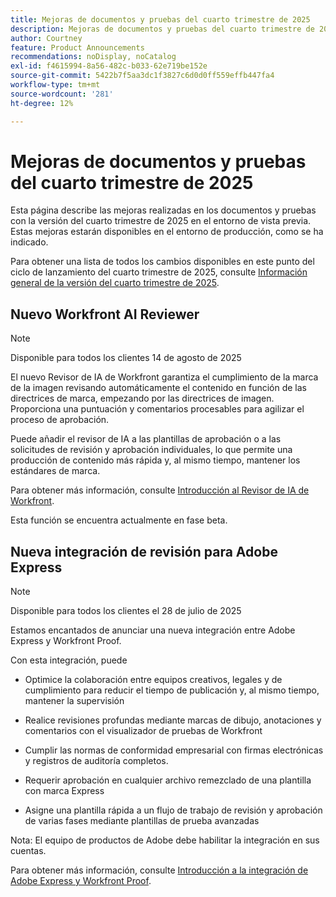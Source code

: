 ```yaml
---
title: Mejoras de documentos y pruebas del cuarto trimestre de 2025
description: Mejoras de documentos y pruebas del cuarto trimestre de 2025
author: Courtney
feature: Product Announcements
recommendations: noDisplay, noCatalog
exl-id: f4615994-8a56-482c-b033-62e719be152e
source-git-commit: 5422b7f5aa3dc1f3827c6d0d0ff559effb447fa4
workflow-type: tm+mt
source-wordcount: '281'
ht-degree: 12%

---
```


# Mejoras de documentos y pruebas del cuarto trimestre de 2025

Esta página describe las mejoras realizadas en los documentos y pruebas con la versión del cuarto trimestre de 2025 en el entorno de vista previa. Estas mejoras estarán disponibles en el entorno de producción, como se ha indicado.

Para obtener una lista de todos los cambios disponibles en este punto del ciclo de lanzamiento del cuarto trimestre de 2025, consulte [Información general de la versión del cuarto trimestre de 2025](/help/quicksilver/product-announcements/product-releases/25-q4-release-activity/25-q4-release-overview.md).

## Nuevo Workfront AI Reviewer

>[!NOTE]
>
>Disponible para todos los clientes 14 de agosto de 2025

El nuevo Revisor de IA de Workfront garantiza el cumplimiento de la marca de la imagen revisando automáticamente el contenido en función de las directrices de marca, empezando por las directrices de imagen. Proporciona una puntuación y comentarios procesables para agilizar el proceso de aprobación.

Puede añadir el revisor de IA a las plantillas de aprobación o a las solicitudes de revisión y aprobación individuales, lo que permite una producción de contenido más rápida y, al mismo tiempo, mantener los estándares de marca.

Para obtener más información, consulte [Introducción al Revisor de IA de Workfront](/help/quicksilver/review-and-approve-work/document-reviews-and-approvals/wf-ai-reviewer.md).

Esta función se encuentra actualmente en fase beta.


## Nueva integración de revisión para Adobe Express

>[!NOTE]
>
>Disponible para todos los clientes el 28 de julio de 2025


Estamos encantados de anunciar una nueva integración entre Adobe Express y Workfront Proof.

Con esta integración, puede

* Optimice la colaboración entre equipos creativos, legales y de cumplimiento para reducir el tiempo de publicación y, al mismo tiempo, mantener la supervisión

* Realice revisiones profundas mediante marcas de dibujo, anotaciones y comentarios con el visualizador de pruebas de Workfront

* Cumplir las normas de conformidad empresarial con firmas electrónicas y registros de auditoría completos.

* Requerir aprobación en cualquier archivo remezclado de una plantilla con marca Express

* Asigne una plantilla rápida a un flujo de trabajo de revisión y aprobación de varias fases mediante plantillas de prueba avanzadas

Nota: El equipo de productos de Adobe debe habilitar la integración en sus cuentas.

Para obtener más información, consulte [Introducción a la integración de Adobe Express y Workfront Proof](/help/quicksilver/workfront-integrations-and-apps/review-and-approval-integrations/wf-proof-and-express.md).
